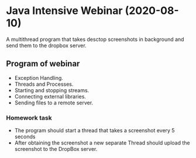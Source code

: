 # Java Intensive Webinar (2020-08-10)

A multithread program that takes desctop screenshots in background and send them to the dropbox server.

## Program of webinar

- Exception Handling.
- Threads and Processes.
- Starting and stopping streams.
- Connecting external libraries.
- Sending files to a remote server.

### Homework task
- The program should start a thread that takes a screenshot every 5 seconds
- After obtaining the screenshot a new separate Thread should upload the screenshot to the DropBox server.
